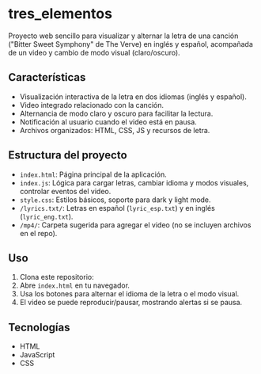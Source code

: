 # tres_elementos

Proyecto web sencillo para visualizar y alternar la letra de una canción ("Bitter Sweet Symphony" de The Verve) en inglés y español, acompañada de un video y cambio de modo visual (claro/oscuro).

## Características

- Visualización interactiva de la letra en dos idiomas (inglés y español).
- Video integrado relacionado con la canción.
- Alternancia de modo claro y oscuro para facilitar la lectura.
- Notificación al usuario cuando el video está en pausa.
- Archivos organizados: HTML, CSS, JS y recursos de letra.

## Estructura del proyecto

- `index.html`: Página principal de la aplicación.
- `index.js`: Lógica para cargar letras, cambiar idioma y modos visuales, controlar eventos del video.
- `style.css`: Estilos básicos, soporte para dark y light mode.
- `/lyrics.txt/`: Letras en español (`lyric_esp.txt`) y en inglés (`lyric_eng.txt`).
- `/mp4/`: Carpeta sugerida para agregar el video (no se incluyen archivos en el repo).

## Uso

1. Clona este repositorio: 
2. Abre `index.html` en tu navegador.
3. Usa los botones para alternar el idioma de la letra o el modo visual.
4. El video se puede reproducir/pausar, mostrando alertas si se pausa.

## Tecnologías

- HTML
- JavaScript
- CSS



